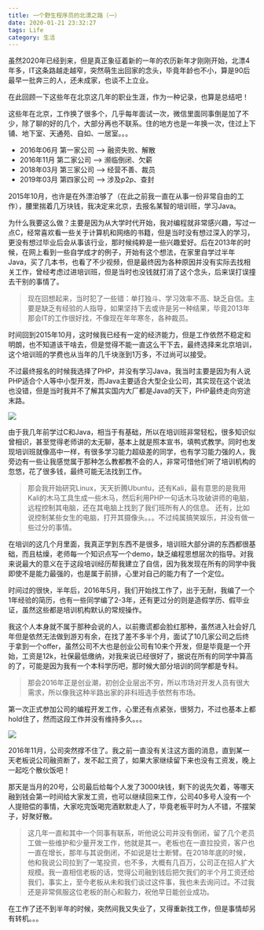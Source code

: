 ```yaml
---
title: 一个野生程序员的北漂之路（一）
date: 2020-01-21 23:32:27
tags: Life
category: 生活
---
```


虽然2020年已经到来，但是真正象征着新的一年的农历新年才刚刚开始，北漂4年多，IT这条路越走越窄，突然萌生出回家的念头，毕竟年龄也不小，算是90后最早一批奔三的人，还未成家，也谈不上立业。

在此回顾一下这些年在北京这几年的职业生涯，作为一种记录，也算是总结吧！

这些年在北京，工作换了很多个，几乎每年面试一次，微信里面同事倒是加了不少，除了聊的好的几个，大部分再也不联系。住的地方也是一年换一次，住过上下铺、地下室、天通苑、自如、一居室。。。

- 2016年06月 第一家公司 --> 融资失败、解散
- 2016年11月 第二家公司 --> 濒临倒闭、欠薪
- 2018年03月 第三家公司 --> 经营不善、裁员
- 2019年03月 第四家公司 --> 涉及p2p、查封

<!--more-->

2015年10月，也许是在外漂泊够了（在此之前我一直在从事一份非常自由的工作），腰里揣着几万块钱，我决定来北京，去报名某智的培训班，学习Java。

为什么我要这么做？主要是因为从大学时代开始，我对编程就非常感兴趣，写过一点C，经常喜欢看一些关于计算机和网络的书籍，但是当时没有想过深入的学习，更没有想过毕业后会从事该行业，那时候纯粹是一些兴趣爱好。后在2013年的时候，在网上看到一些自学成才的例子，开始有这个想法，在家里自学过半年Java，买了几本书，也看了不少视频，但是最终因为各种原因并没有实际去找相关工作，曾经考虑过进培训班，但是当时也没钱就打消了这个念头，后来误打误撞去干别的事情了。

>现在回想起来，当时犯了一些错：单打独斗、学习效率不高、缺乏自信。主要是缺乏有经验的人指导，如果坚持下去或许是另一种结果，毕竟2013年那会IT的工作很好找，不像现在年年寒冬，各种裁员。

时间回到2015年10月，这时候我已经有一定的经济能力，但是工作依然不稳定和明朗，也不知道该干啥去，但是觉得不能一直这么干下去，最终选择来北京培训，这个培训班的学费也从当年的几千块涨到1万多，不过尚可以接受。

不过最终报名的时候我选择了PHP，并没有学习Java，我当时主要是因为有人说PHP适合个人等中小型开发，而Java主要适合大型企业公司，其实现在这个说法也没错，但是当时我并不了解其实国内大厂都是Java的天下，PHP最终走向穷途末路。

<img src="/images/2020-01-02.jpg" />  

由于我几年前学过C和Java，相当于有基础，所以在培训班非常轻松，很多知识似曾相识，甚至觉得老师讲的太无聊，基本上就是照本宣书，填鸭式教学。同时也发现培训班就像高中一样，有很多学习能力超级差的同学，也有学习能力强的人，我旁边有一些让我感觉属于那种怎么教都教不会的人，非常可惜他们听了培训机构的忽悠，花了很多钱，最终可能无法找到工作。
>那会我开始研究Linux，天天折腾Ubuntu，还有Kali，最有意思的是我用Kali的木马工具生成一些木马，然后利用PHP一句话木马攻破讲师的电脑，远程控制其电脑，还在其电脑上找到了我们班所有人的信息。
>还有，比如说控制某些女生的电脑，打开其摄像头。。。不过纯属搞笑娱乐，并没有做一些过分的事情。

在培训的这几个月里面，我真正学到东西不是很多，培训班大部分讲的东西都很基础，而且枯燥，老师每一个知识点写一个demo，缺乏编程思想层次的指导。对我来说最大的意义在于这段培训经历帮我建立了自信，因为我发现在所有的同学中我即使不是能力最强的，也是属于前排，心里对自己的能力有了一个定位。

时间过的很快，半年后，2016年5月，我们开始找工作了，出于无耐，我编了一个1年经验的简历，也有一些同学编了2-3年，还有更过分的则是造假学历、假毕业证，虽然这些都是培训机构默认的常规操作。

我这个人本身就不属于那种会说的人，以前撒谎都会脸红那种，虽然进入社会好几年但是依然无法做到游刃有余，在找了差不多半个月，面试了10几家公司之后终于拿到一个offer，虽然公司不大也是创业公司有10来个开发，但是毕竟是一个开始，工资是12k，社保最低缴纳，对我来说已经很好了，据说在所有的同学中算高的了，可能是因为我有一个本科学历吧，那时候大部分培训的同学都是专科。
>那会2016年正是创业潮，初创企业层出不穷，所以市场对开发人员有很大需求，所以像我这种半路出家的非科班选手依然有市场。

第一次正式参加公司的编程开发工作，心里还有点紧张，很努力，不过也基本上都hold住了，然而这段工作并没有维持多久。。。

<img src="/images/2020-01-03.jpg" /> 

2016年11月，公司突然撑不住了。我之前一直没有关注这方面的消息，直到某一天老板说公司融资断了，发不起工资了，如果大家继续留下来也没有工资发，晚上一起吃个散伙饭吧！

那天是当月的20号，公司最后给每个人发了3000块钱，剩下的说先欠着，等哪天融到钱会第一时间给大家发工资，也可以继续回来工作，公司40多号人没有一个人提赔偿的事情，大家吃完饭喝完酒默默走人了，毕竟老板平时为人不错，不摆架子，好聚好散。
>这几年一直和其中一个同事有联系，听他说公司并没有倒闭，留了几个老员工做一些维护和少量开发工作，他就是其一。老板也在一直拉投资，客户也一直在增长，那年与其说倒闭，不如说是壮士断臂。在2018年底的时候，他和我说公司拉到了一笔投资，也不多，大概有几百万，公司正在招人扩大规模。我一直相信老板的话，觉得公司融到钱后把欠我们的半个月工资还给我们，事实上，至今老板从未和我们谈过这件事，我也未去询问过。不过我还是非常佩服这位老板的耐心和毅力，祝他早日能创业成功。

在工作了还不到半年的时候，突然间我又失业了，又得重新找工作，但是事情却另有转机。。。
